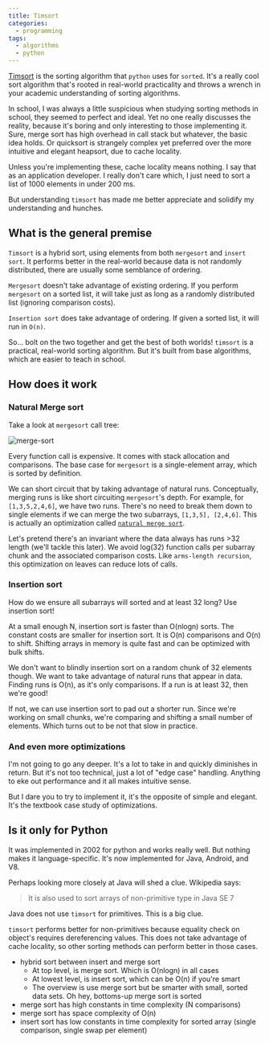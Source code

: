 ```yaml
---
title: Timsort
categories:
  - programming
tags:
  - algorithms
  - python
---
```


[Timsort][1] is the sorting algorithm that `python` uses for `sorted`.
It's a really cool sort algorithm that's rooted in real-world practicality and throws a wrench in your academic
understanding of sorting algorithms.

[1]: https://en.wikipedia.org/wiki/Timsort

In school, I was always a little suspicious when studying sorting methods in school, they seemed to perfect and ideal.
Yet no one really discusses the reality, because it's boring and only interesting to those implementing it.
Sure, merge sort has high overhead in call stack but whatever, the basic idea holds.
Or quicksort is strangely complex yet preferred over the more intuitive and elegant heapsort, due to cache locality.

Unless you're implementing these, cache locality means nothing.
I say that as an application developer.
I really don't care which, I just need to sort a list of 1000 elements in under 200 ms.

But understanding `timsort` has made me better appreciate and solidify my understanding and hunches.

## What is the general premise

`Timsort` is a hybrid sort, using elements from both `mergesort` and `insert sort`.
It performs better in the real-world because data is not randomly distributed, there are usually some semblance of ordering.

`Mergesort` doesn't take advantage of existing ordering.
If you perform `mergesort` on a sorted list, it will take just as long as a randomly distributed list
(ignoring comparison costs).

`Insertion sort` does take advantage of ordering.
If given a sorted list, it will run in `O(n)`.

So... bolt on the two together and get the best of both worlds!
`timsort` is a practical, real-world sorting algorithm.
But it's built from base algorithms, which are easier to teach in school.

## How does it work

### Natural Merge sort

Take a look at `mergesort` call tree:

![merge-sort](https://upload.wikimedia.org/wikipedia/commons/thumb/e/e6/Merge_sort_algorithm_diagram.svg/800px-Merge_sort_algorithm_diagram.svg.png)

Every function call is expensive.
It comes with stack allocation and comparisons.
The base case for `mergesort` is a single-element array, which is sorted by definition.

We can short circuit that by taking advantage of natural runs.
Conceptually, merging runs is like short circuiting `mergesort`'s depth.
For example, for `[1,3,5,2,4,6]`, we have two runs.
There's no need to break them down to single elements if we can merge the two subarrays, `[1,3,5], [2,4,6]`.
This is actually an optimization called [`natural merge sort`][2].

[2]: https://en.wikipedia.org/wiki/Merge_sort#Natural_merge_sort

Let's pretend there's an invariant where the data always has runs >32 length (we'll tackle this later).
We avoid log(32) function calls per subarray chunk and the associated comparison costs.
Like `arms-length recursion`, this optimization on leaves can reduce lots of calls.

### Insertion sort

How do we ensure all subarrays will sorted and at least 32 long?
Use insertion sort!

At a small enough N, insertion sort is faster than O(nlogn) sorts.
The constant costs are smaller for insertion sort.
It is O(n) comparisons and O(n) to shift.
Shifting arrays in memory is quite fast and can be optimized with bulk shifts.

We don't want to blindly insertion sort on a random chunk of 32 elements though.
We want to take advantage of natural runs that appear in data.
Finding runs is O(n), as it's only comparisons.
If a run is at least 32, then we're good!

If not, we can use insertion sort to pad out a shorter run.
Since we're working on small chunks, we're comparing and shifting a small number of elements.
Which turns out to be not that slow in practice.

### And even more optimizations

I'm not going to go any deeper.
It's a lot to take in and quickly diminishes in return.
But it's not too technical, just a lot of "edge case" handling.
Anything to eke out performance and it all makes intuitive sense.

But I dare you to try to implement it, it's the opposite of simple and elegant.
It's the textbook case study of optimizations.

## Is it only for Python

It was implemented in 2002 for python and works really well.
But nothing makes it language-specific.
It's now implemented for Java, Android, and V8.

Perhaps looking more closely at Java will shed a clue.
Wikipedia says:

> It is also used to sort arrays of non-primitive type in Java SE 7

Java does not use `timsort` for primitives.
This is a big clue.

`timsort` performs better for non-primitives because equality check on object's requires dereferencing values.
This does not take advantage of cache locality, so other sorting methods can perform better in those cases.

- hybrid sort between insert and merge sort
  - At top level, is merge sort. Which is O(nlogn) in all cases
  - At lowest level, is insert sort, which can be O(n) if you're smart
  - The overview is use merge sort but be smarter with small, sorted data sets. Oh hey, bottoms-up merge sort is sorted
- merge sort has high constants in time complexity (N comparisons)
- merge sort has space complexity of O(n)
- insert sort has low constants in time complexity for sorted array (single comparison, single swap per element)
